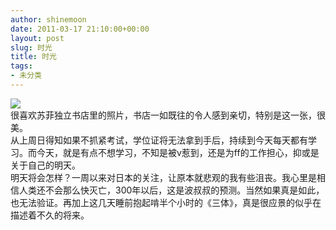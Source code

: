 ```yaml
---
author: shinemoon
date: 2011-03-17 21:10:00+00:00
layout: post
slug: 时光
title: 时光
tags:
- 未分类
---
```


[![](http://maybe2020.name/wp-content/uploads/2011/03/time111-300x224.jpg)](http://maybe2020.name/wp-content/uploads/2011/03/time111.jpg)  
     很喜欢苏菲独立书店里的照片，书店一如既往的令人感到亲切，特别是这一张，很美。  
     从上周日得知如果不抓紧考试，学位证将无法拿到手后，持续到今天每天都有学习。而今天，就是有点不想学习，不知是被v惹到，还是为ff的工作担心，抑或是关于自己的明天。  
     明天将会怎样？一周以来对日本的关注，让原本就悲观的我有些沮丧。我心里是相信人类还不会那么快灭亡，300年以后，这是波叔叔的预测。当然如果真是如此，也无法验证。再加上这几天睡前抱起啃半个小时的《三体》，真是很应景的似乎在描述着不久的将来。
